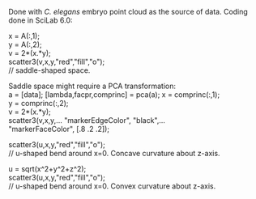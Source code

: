 Done with *C. elegans* embryo point cloud as the source of data. Coding done in SciLab 6.0:  

x = A(:,1);  
y = A(:,2);  
v = 2*(x.*y);  
scatter3(v,x,y,"red","fill","o");  
// saddle-shaped space.  

Saddle space might require a PCA transformation:  
a = [data];
[lambda,facpr,comprinc] = pca(a);
x = comprinc(:,1);  
y = comprinc(:,2);  
v = 2*(x.*y);  
scatter3(v,x,y,... 
"markerEdgeColor", "black",...  
"markerFaceColor", [.8 .2 .2]);  

scatter3(u,x,y,"red","fill","o");  
// u-shaped bend around x=0. Concave curvature about z-axis.  

u = sqrt(x^2+y^2+z^2);  
scatter3(u,x,y,"red","fill","o");  
// u-shaped bend around x=0. Convex curvature about z-axis.  
